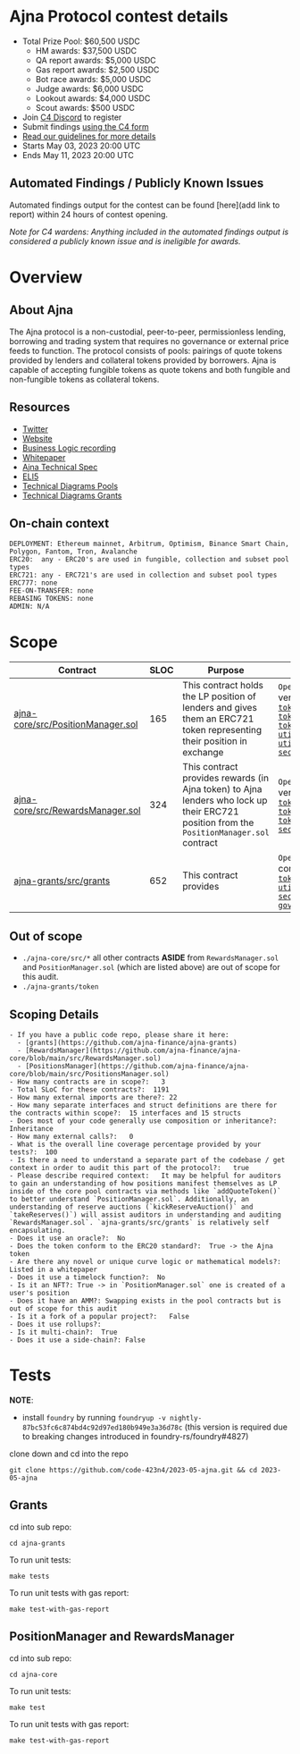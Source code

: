 # Ajna Protocol contest details
- Total Prize Pool: $60,500 USDC 
  - HM awards: $37,500 USDC 
  - QA report awards: $5,000 USDC 
  - Gas report awards: $2,500 USDC 
  - Bot race awards: $5,000 USDC
  - Judge awards: $6,000 USDC 
  - Lookout awards: $4,000 USDC 
  - Scout awards: $500 USDC 
- Join [C4 Discord](https://discord.gg/code4rena) to register
- Submit findings [using the C4 form](https://code4rena.com/contests/2023-05-Ajna-Protocol-contest/submit)
- [Read our guidelines for more details](https://docs.code4rena.com/roles/wardens)
- Starts May 03, 2023 20:00 UTC 
- Ends May 11, 2023 20:00 UTC 

## Automated Findings / Publicly Known Issues

Automated findings output for the contest can be found [here](add link to report) within 24 hours of contest opening.

*Note for C4 wardens: Anything included in the automated findings output is considered a publicly known issue and is ineligible for awards.*

# Overview

## About Ajna
The Ajna protocol is a non-custodial, peer-to-peer, permissionless lending, borrowing and trading system that requires no governance or external price feeds to function. The protocol consists of pools: pairings of quote tokens provided by lenders and collateral tokens provided by borrowers. Ajna is capable of accepting fungible tokens as quote tokens and both fungible and non-fungible tokens as collateral tokens.

## Resources

- [Twitter](https://mobile.twitter.com/ajnafi)
- [Website](https://www.ajna.finance/)
- [Business Logic recording](https://www.youtube.com/watch?v=LoknmCG-0kw)
- [Whitepaper](https://www.ajna.finance/)
- [Ajna Technical Spec](https://docsend.com/view/ai74yqgzjp3yydyt)
- [ELI5](https://www.ajna.finance/)
- [Technical Diagrams Pools](https://github.com/code-423n4/2023-05-ajna/tree/main/ajna-core/docs)
- [Technical Diagrams Grants](https://github.com/code-423n4/2023-05-ajna/tree/main/ajna-grants/docs)

## On-chain context

```
DEPLOYMENT: Ethereum mainnet, Arbitrum, Optimism, Binance Smart Chain, Polygon, Fantom, Tron, Avalanche
ERC20:  any - ERC20's are used in fungible, collection and subset pool types
ERC721: any - ERC721's are used in collection and subset pool types
ERC777: none
FEE-ON-TRANSFER: none
REBASING TOKENS: none
ADMIN: N/A
```

# Scope

| Contract | SLOC | Purpose | Libraries used |  
| ----------- | ----------- | ----------- | ----------- |
| [ajna-core/src/PositionManager.sol](ajna-core/src/PositionManager.sol) | 165 | This contract holds the LP position of lenders and gives them an ERC721 token representing their position in exchange | `OpenZeppelin` contracts library, version 4.8.2, commit [d00acef405](https://github.com/openzeppelin/openzeppelin-contracts/tree/d00acef4059807535af0bd0dd0ddf619747a044b) [`token/ERC20/ERC20.sol`](https://docs.openzeppelin.com/contracts/4.x/api/token/erc20#IERC20) [`token/ERC721/ERC721.sol`](https://docs.openzeppelin.com/contracts/4.x/api/token/erc721#IERC721) [`token/ERC20/utilities/SafeERC20.sol`](https://docs.openzeppelin.com/contracts/4.x/api/token/erc20#SafeERC20) [`utils/structs/EnumerableSet.sol`](https://docs.openzeppelin.com/contracts/4.x/api/utils#EnumerableSet) [`utils/Multicall.sol`](https://docs.openzeppelin.com/contracts/4.x/utilities#multicall) [`security/ReentrancyGuard.sol`](https://docs.openzeppelin.com/contracts/4.x/api/security#ReentrancyGuard) |
| [ajna-core/src/RewardsManager.sol](ajna-core/src/RewardsManager.sol) | 324 | This contract provides rewards (in Ajna token) to Ajna lenders who lock up their ERC721 position from the `PositionManager.sol` contract | `OpenZeppelin` contracts library, version 4.8.2, commit [d00acef405](https://github.com/openzeppelin/openzeppelin-contracts/tree/d00acef4059807535af0bd0dd0ddf619747a044b) [`token/ERC20/ERC20.sol`](https://docs.openzeppelin.com/contracts/4.x/api/token/erc20#IERC20) [`token/ERC721/ERC721.sol`](https://docs.openzeppelin.com/contracts/4.x/api/token/erc721#IERC721) [`token/ERC20/utilities/SafeERC20.sol`](https://docs.openzeppelin.com/contracts/4.x/api/token/erc20#SafeERC20) [`security/ReentrancyGuard.sol`](https://docs.openzeppelin.com/contracts/4.x/api/security#ReentrancyGuard) |
| [ajna-grants/src/grants](ajna-grants/src/grants) | 652 | This contract provides  | `OpenZeppelin` contracts library, commit [8d908fe2c2](https://github.com/OpenZeppelin/openzeppelin-contracts/tree/8d908fe2c20503b05f888dd9f702e3fa6fa65840) [`token/ERC20/ERC20.sol`](https://docs.openzeppelin.com/contracts/4.x/api/token/erc20#IERC20) [`utils/math/SafeCast.sol`](https://docs.openzeppelin.com/contracts/4.x/api/utils#SafeCast) [`security/ReentrancyGuard.sol`](https://docs.openzeppelin.com/contracts/4.x/api/security#ReentrancyGuard) [`governance/utils/IVotes.sol`](https://docs.openzeppelin.com/contracts/4.x/api/governance#Votes) |


## Out of scope

* `./ajna-core/src/*` all other contracts **ASIDE** from `RewardsManager.sol` and `PositionManager.sol` (which are listed above) are out of scope for this audit.
* `./ajna-grants/token`

## Scoping Details 
```
- If you have a public code repo, please share it here:
  - [grants](https://github.com/ajna-finance/ajna-grants)
  - [RewardsManager](https://github.com/ajna-finance/ajna-core/blob/main/src/RewardsManager.sol)
  - [PositionsManager](https://github.com/ajna-finance/ajna-core/blob/main/src/PositionsManager.sol)
- How many contracts are in scope?:   3
- Total SLoC for these contracts?:  1191
- How many external imports are there?: 22 
- How many separate interfaces and struct definitions are there for the contracts within scope?:  15 interfaces and 15 structs
- Does most of your code generally use composition or inheritance?:   Inheritance
- How many external calls?:   0
- What is the overall line coverage percentage provided by your tests?:  100
- Is there a need to understand a separate part of the codebase / get context in order to audit this part of the protocol?:   true
- Please describe required context:   It may be helpful for auditors to gain an understanding of how positions manifest themselves as LP inside of the core pool contracts via methods like `addQuoteToken()` to better understand `PositionManager.sol`. Additionally, an understanding of reserve auctions (`kickReserveAuction()` and `takeReserves()`) will assist auditors in understanding and auditing `RewardsManager.sol`. `ajna-grants/src/grants` is relatively self encapsulating.
- Does it use an oracle?:  No
- Does the token conform to the ERC20 standard?:  True -> the Ajna token
- Are there any novel or unique curve logic or mathematical models?: Listed in a whitepaper
- Does it use a timelock function?:  No
- Is it an NFT?: True -> in `PositionManager.sol` one is created of a user's position
- Does it have an AMM?: Swapping exists in the pool contracts but is out of scope for this audit
- Is it a fork of a popular project?:   False
- Does it use rollups?:   
- Is it multi-chain?:  True
- Does it use a side-chain?: False
```

# Tests

**NOTE**:
- install `foundry` by running `foundryup -v nightly-87bc53fc6c874bd4c92d97ed180b949e3a36d78c` (this version is required due to breaking changes introduced in foundry-rs/foundry#4827)

clone down and cd into the repo
```
git clone https://github.com/code-423n4/2023-05-ajna.git && cd 2023-05-ajna
```

## Grants
cd into sub repo:
```
cd ajna-grants
```
To run unit tests:
```
make tests
```
To run unit tests with gas report:
```
make test-with-gas-report
```

## PositionManager and RewardsManager
cd into sub repo:
```
cd ajna-core
```
To run unit tests:
```
make test
```
To run unit tests with gas report:
```
make test-with-gas-report
```
